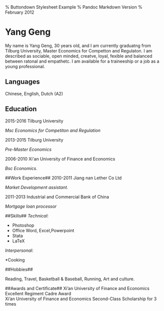 % Buttondown Stylesheet Example
% Pandoc Markdown Version
% February 2012

Yang Geng
=======
My name is Yang Geng, 30 years old, and I am currently graduatng from Tilburg University, Master Economics for Competton and Regulaton. I am described as sociable, open minded, creatve, loyal, fexible and balanced between ratonal and empathetc. I am available for a traineeship or a job as a young professional.

## Languages

Chinese, English, Dutch (A2)

## Education

2015-2016 Tilburg University

*Msc Economics for Competiton and Regulation*

2013-2015 Tilburg University

*Pre-Master Economics*


2006-2010
Xi'an University of Finance and Economics

*Bsc Economics.*


##Work Experience##
2010-2011 Jiang nan Lether Co Ltd

*Market Development assistant.*

2011-2013 Industrial and Commercial Bank of China

*Mortgage loan processor*

##Skills##
*Technical*:

* Photoshop
* Office Word, Excel,Powerpoint
* Stata
* LaTeX

*Interpersonal*:

*Cooking

##Hobbies##

Reading, Travel, Basketball & Baseball, Running, Art and culture. 

##Awards and Certificate##
Xi’an University of Finance and Economics Excellent Regiment Cadre Award   
Xi’an University of Finance and Economics Second-Class Scholarship for 3 times


